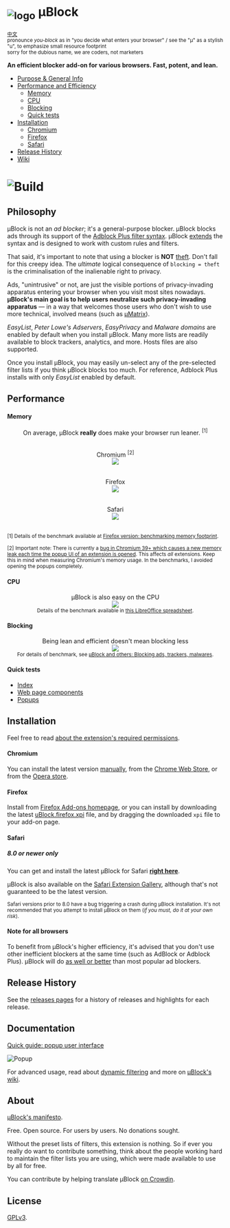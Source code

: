 # <sub>![logo](https://raw.githubusercontent.com/gorhill/uBlock/master/src/img/browsericons/icon38.png)</sub> µBlock

<sup>[中文](https://github.com/fang5566/uBlock#-%C2%B5block)</sup><br>
<sub>pronounce _you-block_ as in "you decide what enters your browser" / see the "µ" as a stylish "u", to emphasize small resource footprint<br></sub><sup>sorry for the dubious name, we are coders, not marketers</sup>

**An efficient blocker add-on for various browsers. Fast, potent, and lean.**

* [Purpose & General Info](#philosophy)
* [Performance and Efficiency](#performance)
  * [Memory](#memory)
  * [CPU](#cpu)
  * [Blocking](#blocking)
  * [Quick tests](#quick-tests)
* [Installation](#installation)
  * [Chromium](#chromium)
  * [Firefox](#firefox)
  * [Safari](#safari)
* [Release History](#release-history)
* [Wiki](https://github.com/gorhill/uBlock/wiki)

# ![Build](https://travis-ci.org/gorhill/uBlock.svg?branch=master)

## Philosophy

µBlock is not an *ad blocker*; it's a general-purpose blocker. µBlock blocks ads through its support of the [Adblock Plus filter syntax](https://adblockplus.org/en/filters). µBlock [extends](https://github.com/gorhill/uBlock/wiki/Filter-syntax-extensions) the syntax and is designed to work with custom rules and filters.

That said, it's important to note that using a blocker is **NOT** [theft](https://twitter.com/LeaVerou/status/518154828166725632). Don't fall for this creepy idea. The _ultimate_ logical consequence of `blocking = theft` is the criminalisation of the inalienable right to privacy.

Ads, "unintrusive" or not, are just the visible portions of privacy-invading apparatus entering your browser when you visit most sites nowadays. **µBlock's main goal is to help users neutralize such privacy-invading apparatus** — in a way that welcomes those users who don't wish to use more technical, involved means (such as [µMatrix](https://github.com/gorhill/uMatrix)).

_EasyList_, _Peter Lowe's Adservers_, _EasyPrivacy_ and _Malware domains_ are enabled by default when you install µBlock. Many more lists are readily available to block trackers, analytics, and more. Hosts files are also supported.

Once you install µBlock, you may easily un-select any of the pre-selected filter lists if you think µBlock blocks too much. For reference, Adblock Plus installs with only _EasyList_ enabled by default.

## Performance

#### Memory

<div align="center">
On average, µBlock <b>really</b> does make your browser run leaner. <sup>[1]</sup><br><br>

Chromium <sup>[2]</sup><br>
<img src="https://raw.githubusercontent.com/gorhill/uBlock/master/doc/benchmarks/mem-usage-overall-chart-20141224.png" /><br><br>

Firefox<br>
<img src="https://raw.githubusercontent.com/gorhill/uBlock/master/doc/benchmarks/mem-usage-overall-chart-20150205.png" /><br><br>

Safari<br>
<img src="https://raw.githubusercontent.com/gorhill/uBlock/master/doc/benchmarks/mem-usage-overall-chart-safari-20150205.png" /><br><br>

</div>

<sup>[1] Details of the benchmark available at <a href="https://github.com/gorhill/uBlock/wiki/Firefox-version:-benchmarking-memory-footprint">Firefox version: benchmarking memory footprint</a>.</sup><br>

<sup>[2] Important note: There is currently a [bug in Chromium 39+ which causes a new memory leak each time the popup UI of an extension is opened](https://code.google.com/p/chromium/issues/detail?id=441500). This affects <i>all</i> extensions. Keep this in mind when measuring Chromium's memory usage. In the benchmarks, I avoided opening the popups completely.</sup><br>

#### CPU

<p align="center">
µBlock is also easy on the CPU<br>
<img src="https://raw.githubusercontent.com/gorhill/uBlock/master/doc/benchmarks/cpu-usage-overall-chart-20141226.png" /><br>
<sup>Details of the benchmark available in <a href="https://github.com/gorhill/uBlock/blob/master/doc/benchmarks/cpu-usage-overall-20141226.ods">this LibreOffice spreadsheet</a>.</sup>
</p>

#### Blocking

<p align="center">
Being lean and efficient doesn't mean blocking less<br>
<img src="https://raw.githubusercontent.com/gorhill/uBlock/master/doc/benchmarks/privex-201502-16.png" /><br>
<sup>For details of benchmark, see 
<a href="https://github.com/gorhill/uBlock/wiki/%C2%B5Block-and-others:-Blocking-ads,-trackers,-malwares">µBlock and others: Blocking ads, trackers, malwares</a>.
</p>

#### Quick tests

- [Index](http://raymondhill.net/ublock/tests.html)
- [Web page components](http://raymondhill.net/ublock/tiles1.html)
- [Popups](http://raymondhill.net/ublock/popup.html)

## Installation

Feel free to read [about the extension's required permissions](https://github.com/gorhill/uBlock/wiki/About-the-required-permissions).

#### Chromium

You can install the latest version [manually](https://github.com/gorhill/uBlock/tree/master/dist#install), from the [Chrome Web Store](https://chrome.google.com/webstore/detail/cjpalhdlnbpafiamejdnhcphjbkeiagm), or from the [Opera store](https://addons.opera.com/en-gb/extensions/details/ublock/).

#### Firefox

Install from [Firefox Add-ons homepage](https://addons.mozilla.org/en-US/firefox/addon/ublock/), or you can install by downloading the latest [uBlock.firefox.xpi](https://github.com/gorhill/uBlock/releases) file, and by dragging the downloaded `xpi` file to your add-on page.

#### Safari

##### 8.0 or newer only

You can get and install the latest µBlock for Safari **[right here](https://chrismatic.io/ublock/)**.

µBlock is also available on the [Safari Extension Gallery](https://extensions.apple.com/details/?id=net.gorhill.uBlock-96G4BAKDQ9), although that's not guaranteed to be the latest version.

<sup>Safari versions prior to 8.0 have a bug triggering a crash during µBlock installation. It's not recommended that you attempt to install µBlock on them (*if you must, do it at your own risk*).</sup>

#### Note for all browsers

To benefit from µBlock's higher efficiency, it's advised that you don't use other inefficient blockers at the same time (such as AdBlock or Adblock Plus). µBlock will do [as well or better](#blocking) than most popular ad blockers.

## Release History

See the [releases pages](https://github.com/gorhill/uBlock/releases) for a history of releases and highlights for each release.

## Documentation

[Quick guide: popup user interface](https://github.com/gorhill/uBlock/wiki/Quick-guide:-popup-user-interface)

![Popup](https://raw.githubusercontent.com/gorhill/uBlock/master/doc/img/popup-1.png)

For advanced usage, read about [dynamic filtering](https://github.com/gorhill/uBlock/wiki/Dynamic-filtering:-quick-guide) and more on [µBlock's wiki](https://github.com/gorhill/uBlock/wiki).

## About

[µBlock's manifesto](MANIFESTO.md).

Free. Open source. For users by users. No donations sought.

Without the preset lists of filters, this extension is nothing. So if ever you
really do want to contribute something, think about the people working hard
to maintain the filter lists you are using, which were made available to use by
all for free.

You can contribute by helping translate µBlock [on Crowdin](https://crowdin.net/project/ublock).

## License

[GPLv3](https://github.com/gorhill/uBlock/blob/master/LICENSE.txt).
